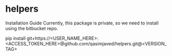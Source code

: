 # helpers
Installation Guide
Currently, this package is private, so we need to install using the bitbucket repo.

pip install git+https://<USER_NAME_HERE>:<ACCESS_TOKEN_HERE>@github.com/qasimjaved/helpers.git@<VERSION_TAG>
